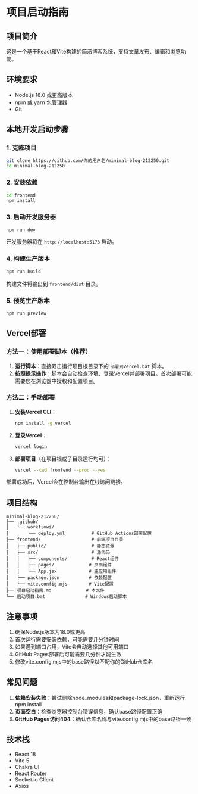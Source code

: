 # 项目启动指南

## 项目简介
这是一个基于React和Vite构建的简洁博客系统，支持文章发布、编辑和浏览功能。

## 环境要求
- Node.js 18.0 或更高版本
- npm 或 yarn 包管理器
- Git

## 本地开发启动步骤

### 1. 克隆项目
```bash
git clone https://github.com/你的用户名/minimal-blog-212250.git
cd minimal-blog-212250
```

### 2. 安装依赖
```bash
cd frontend
npm install
```

### 3. 启动开发服务器
```bash
npm run dev
```

开发服务器将在 `http://localhost:5173` 启动。

### 4. 构建生产版本
```bash
npm run build
```

构建文件将输出到 `frontend/dist` 目录。

### 5. 预览生产版本
```bash
npm run preview
```

## Vercel部署

### 方法一：使用部署脚本（推荐）

1.  **运行脚本**：直接双击运行项目根目录下的 `部署到Vercel.bat` 脚本。
2.  **按照提示操作**：脚本会自动检查环境、登录Vercel并部署项目。首次部署可能需要您在浏览器中授权和配置项目。

### 方法二：手动部署

1.  **安装Vercel CLI**：

    ```bash
    npm install -g vercel
    ```

2.  **登录Vercel**：

    ```bash
    vercel login
    ```

3.  **部署项目**（在项目根或子目录运行均可）：

    ```bash
    vercel --cwd frontend --prod --yes
    ```

部署成功后，Vercel会在控制台输出在线访问链接。

## 项目结构
```
minimal-blog-212250/
├── .github/
│   └── workflows/
│       └── deploy.yml          # GitHub Actions部署配置
├── frontend/                   # 前端项目目录
│   ├── public/                 # 静态资源
│   ├── src/                    # 源代码
│   │   ├── components/         # React组件
│   │   ├── pages/             # 页面组件
│   │   └── App.jsx            # 主应用组件
│   ├── package.json           # 依赖配置
│   └── vite.config.mjs        # Vite配置
├── 项目启动指南.md             # 本文件
└── 启动项目.bat               # Windows启动脚本
```

## 注意事项
1. 确保Node.js版本为18.0或更高
2. 首次运行需要安装依赖，可能需要几分钟时间
3. 如果遇到端口占用，Vite会自动选择其他可用端口
4. GitHub Pages部署后可能需要几分钟才能生效
5. 修改vite.config.mjs中的base路径以匹配你的GitHub仓库名

## 常见问题
1. **依赖安装失败**：尝试删除node_modules和package-lock.json，重新运行npm install
2. **页面空白**：检查浏览器控制台错误信息，确认base路径配置正确
3. **GitHub Pages访问404**：确认仓库名称与vite.config.mjs中的base路径一致

## 技术栈
- React 18
- Vite 5
- Chakra UI
- React Router
- Socket.io Client
- Axios
